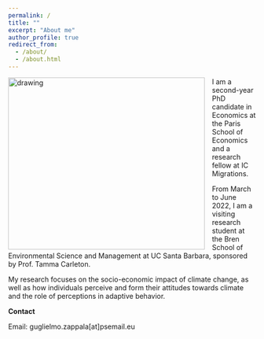```yaml
---
permalink: /
title: ""
excerpt: "About me"
author_profile: true
redirect_from: 
  - /about/
  - /about.html
---
```


<!-- <img src=https://github.com/guglielmozappala/guglielmozappala.github.io/tree/master/images/upload.png style="width:740px;height:540px;"> -->

<!--![github small](/images/upload.png) -->
<img src="/images/upload.png" alt="drawing" width="400" height="350" style="float: left; padding-right:15px"/> I am a second-year PhD candidate in Economics at the Paris School of Economics and a research fellow at IC Migrations. <br>

From March to June 2022, I am a visiting research student at the Bren School of Environmental Science and Management at UC Santa Barbara, sponsored by Prof. Tamma Carleton. <br>

My research focuses on the socio-economic impact of climate change, as well as how individuals perceive and form their attitudes towards climate and the role of perceptions in adaptive behavior. <br>

**Contact**

Email: guglielmo.zappala[at]psemail.eu 
<br>
